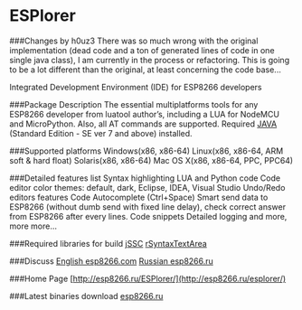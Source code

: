 ESPlorer
========

###Changes by h0uz3
There was so much wrong with the original implementation (dead code and a ton of generated lines of code in one single java class), I am currently in the process or refactoring.
This is going to be a lot different than the original, at least concerning the code base...

Integrated Development Environment (IDE) for ESP8266 developers

###Package Description
The essential multiplatforms tools for any ESP8266 developer from luatool author’s, including a LUA for NodeMCU and MicroPython. Also, all AT commands are supported.
Required [JAVA](http://java.com/download) (Standard Edition - SE ver 7 and above) installed.

###Supported platforms
Windows(x86, x86-64)
Linux(x86, x86-64, ARM soft & hard float)
Solaris(x86, x86-64)
Mac OS X(x86, x86-64, PPC, PPC64)

###Detailed features list
Syntax highlighting LUA and Python code
Code editor color themes: default, dark, Eclipse, IDEA, Visual Studio
Undo/Redo editors features
Code Autocomplete (Ctrl+Space)
Smart send data to ESP8266 (without dumb send with fixed line delay), check correct answer from ESP8266 after every lines.
Code snippets
Detailed logging
and more, more more…

###Required libraries for build
[jSSC](https://code.google.com/p/java-simple-serial-connector/)
[rSyntaxTextArea](http://fifesoft.com/rsyntaxtextarea/)

###Discuss
[English esp8266.com](http://www.esp8266.com/viewtopic.php?f=22&t=882)
[Russian esp8266.ru](http://esp8266.ru/forum/threads/esplorer.34/)

###Home Page
[http://esp8266.ru/ESPlorer/](http://esp8266.ru/esplorer/)

###Latest binaries download
[esp8266.ru](http://esp8266.ru/esplorer/#download)
